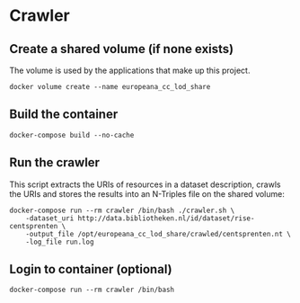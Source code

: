 Crawler
==============================

## Create a shared volume (if none exists)

The volume is used by the applications that make up this project.

    docker volume create --name europeana_cc_lod_share

## Build the container

    docker-compose build --no-cache

## Run the crawler

This script extracts the URIs of resources in a dataset description, crawls the URIs and stores the results into an N-Triples file on the shared volume:

    docker-compose run --rm crawler /bin/bash ./crawler.sh \
        -dataset_uri http://data.bibliotheken.nl/id/dataset/rise-centsprenten \
        -output_file /opt/europeana_cc_lod_share/crawled/centsprenten.nt \
        -log_file run.log

## Login to container (optional)

    docker-compose run --rm crawler /bin/bash
